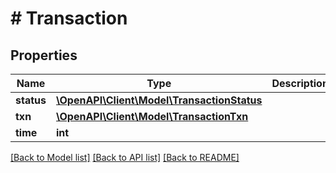 # # Transaction

## Properties

Name | Type | Description | Notes
------------ | ------------- | ------------- | -------------
**status** | [**\OpenAPI\Client\Model\TransactionStatus**](TransactionStatus.md) |  | [optional] 
**txn** | [**\OpenAPI\Client\Model\TransactionTxn**](TransactionTxn.md) |  | [optional] 
**time** | **int** |  | [optional] 

[[Back to Model list]](../../README.md#documentation-for-models) [[Back to API list]](../../README.md#documentation-for-api-endpoints) [[Back to README]](../../README.md)


